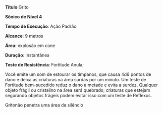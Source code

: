**Titulo**:Grito

**Sônico de Nível 4**

**Tempo de Execução**: Ação Padrão

**Alcance**: 9 metros

**Área**:  explosão em cone

**Duração**: Instantânea

**Teste de Resistência**: Fortitude Anula;

Você emite um som de estourar os tímpanos, que causa 4d6 pontos de dano e deixa as criaturas na área surdas por um minuto. Um teste de Fortitude bem-sucedido reduz o dano à metade e evita a surdez. Qualquer objeto frágil ou cristalino na área será quebrado; criaturas que estejam segurando objetos frágeis podem evitar isso com um teste de Reflexos.

Gritonão penetra uma área de silêncio